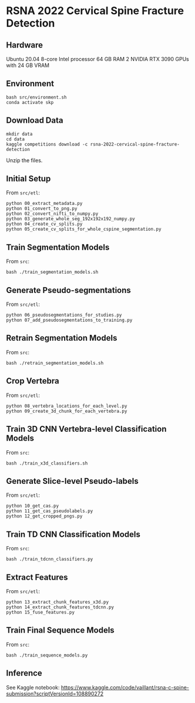 # RSNA 2022 Cervical Spine Fracture Detection

## Hardware
Ubuntu 20.04 
8-core Intel processor
64 GB RAM
2 NVIDIA RTX 3090 GPUs with 24 GB VRAM

## Environment
```
bash src/environment.sh
conda activate skp
```

## Download Data
```
mkdir data
cd data
kaggle competitions download -c rsna-2022-cervical-spine-fracture-detection
```

Unzip the files. 

## Initial Setup
From `src/etl`:
```
python 00_extract_metadata.py
python 01_convert_to_png.py
python 02_convert_nifti_to_numpy.py
python 03_generate_whole_seg_192x192x192_numpy.py
python 04_create_cv_splits.py
python 05_create_cv_splits_for_whole_cspine_segmentation.py
```

## Train Segmentation Models
From `src`:
```
bash ./train_segmentation_models.sh 
```

## Generate Pseudo-segmentations
From `src/etl`:
```
python 06_pseudosegmentations_for_studies.py
python 07_add_pseudosegmentations_to_training.py
```

## Retrain Segmentation Models
From `src`:
```
bash ./retrain_segmentation_models.sh
```

## Crop Vertebra
From `src/etl`:
```
python 08_vertebra_locations_for_each_level.py
python 09_create_3d_chunk_for_each_vertebra.py
```

## Train 3D CNN Vertebra-level Classification Models
From `src`:
```
bash ./train_x3d_classifiers.sh
```

## Generate Slice-level Pseudo-labels
From `src/etl`:
```
python 10_get_cas.py
python 11_get_cas_pseudolabels.py
python 12_get_cropped_pngs.py
```

## Train TD CNN Classification Models
From `src`:
```
bash ./train_tdcnn_classifiers.py
```

## Extract Features
From `src/etl`:
```
python 13_extract_chunk_features_x3d.py
python 14_extract_chunk_features_tdcnn.py
python 15_fuse_features.py
```

## Train Final Sequence Models
From `src`:
```
bash ./train_sequence_models.py
```

## Inference 
See Kaggle notebook: https://www.kaggle.com/code/vaillant/rsna-c-spine-submission?scriptVersionId=108890272

